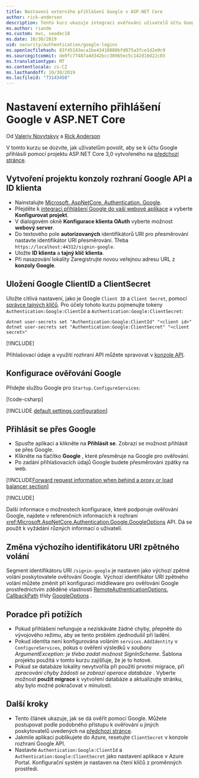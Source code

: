 ```yaml
---
title: Nastavení externího přihlášení Google v ASP.NET Core
author: rick-anderson
description: Tento kurz ukazuje integraci ověřování uživatelů účtu Google do existující aplikace ASP.NET Core.
ms.author: riande
ms.custom: mvc, seodec18
ms.date: 10/30/2019
uid: security/authentication/google-logins
ms.openlocfilehash: 83f45143eca1be43410880bfd875a3fce1d2e9c9
ms.sourcegitcommit: de0fc77487a4d342bcc30965ec5c142d10d22c03
ms.translationtype: MT
ms.contentlocale: cs-CZ
ms.lasthandoff: 10/30/2019
ms.locfileid: "73143450"
---
```

# <a name="google-external-login-setup-in-aspnet-core"></a>Nastavení externího přihlášení Google v ASP.NET Core

Od [Valeriy Novytskyy](https://github.com/01binary) a [Rick Anderson](https://twitter.com/RickAndMSFT)

V tomto kurzu se dozvíte, jak uživatelům povolit, aby se k účtu Google přihlásili pomocí projektu ASP.NET Core 3,0 vytvořeného na [předchozí stránce](xref:security/authentication/social/index).

## <a name="create-a-google-api-console-project-and-client-id"></a>Vytvoření projektu konzoly rozhraní Google API a ID klienta

* Nainstalujte [Microsoft. AspNetCore. Authentication. Google](https://www.nuget.org/packages/Microsoft.AspNetCore.Authentication.Google).
* Přejděte k [integraci přihlášení Google do vaší webové aplikace](https://developers.google.com/identity/sign-in/web/devconsole-project) a vyberte **Konfigurovat projekt**.
* V dialogovém okně **Konfigurace klienta OAuth** vyberte možnost **webový server**.
* Do textového pole **autorizovaných** identifikátorů URI pro přesměrování nastavte identifikátor URI přesměrování. Třeba `https://localhost:44312/signin-google`.
* Uložte **ID klienta** a **tajný klíč klienta**.
* Při nasazování lokality Zaregistrujte novou veřejnou adresu URL z **konzoly Google**.

## <a name="store-google-clientid-and-clientsecret"></a>Uložení Google ClientID a ClientSecret

Uložte citlivá nastavení, jako je Google `Client ID` a `Client Secret`, pomocí [správce tajných klíčů](xref:security/app-secrets). Pro účely tohoto kurzu pojmenujte tokeny `Authentication:Google:ClientId` a `Authentication:Google:ClientSecret`:

```dotnetcli
dotnet user-secrets set "Authentication:Google:ClientId" "<client id>"
dotnet user-secrets set "Authentication:Google:ClientSecret" "<client secret>"
```

[!INCLUDE[](~/includes/environmentVarableColon.md)]

Přihlašovací údaje a využití rozhraní API můžete spravovat v [konzole API](https://console.developers.google.com/apis/dashboard).

## <a name="configure-google-authentication"></a>Konfigurace ověřování Google

Přidejte službu Google pro `Startup.ConfigureServices`:

[!code-csharp[](~/security/authentication/social/social-code/3.x/StartupGoogle3x.cs?highlight=11-19)]

[!INCLUDE [default settings configuration](includes/default-settings2-2.md)]

## <a name="sign-in-with-google"></a>Přihlásit se přes Google

* Spusťte aplikaci a klikněte na **Přihlásit se**. Zobrazí se možnost přihlásit se přes Google.
* Klikněte na tlačítko **Google** , které přesměruje na Google pro ověřování.
* Po zadání přihlašovacích údajů Google budete přesměrováni zpátky na web.

[!INCLUDE[Forward request information when behind a proxy or load balancer section](includes/forwarded-headers-middleware.md)]

[!INCLUDE[](includes/chain-auth-providers.md)]

Další informace o možnostech konfigurace, které podporuje ověřování Google, najdete v referenčních informacích k rozhraní <xref:Microsoft.AspNetCore.Authentication.Google.GoogleOptions> API. Dá se použít k vyžádání různých informací o uživateli.

## <a name="change-the-default-callback-uri"></a>Změna výchozího identifikátoru URI zpětného volání

Segment identifikátoru URI `/signin-google` je nastaven jako výchozí zpětné volání poskytovatele ověřování Google. Výchozí identifikátor URI zpětného volání můžete změnit při konfiguraci middleware pro ověřování Google prostřednictvím zděděné vlastnosti [RemoteAuthenticationOptions. CallbackPath](/dotnet/api/microsoft.aspnetcore.authentication.remoteauthenticationoptions.callbackpath) třídy [GoogleOptions](/dotnet/api/microsoft.aspnetcore.authentication.google.googleoptions) .

## <a name="troubleshooting"></a>Poradce při potížích

* Pokud přihlášení nefunguje a nezískáváte žádné chyby, přepněte do vývojového režimu, aby se tento problém zjednodušil při ladění.
* Pokud identita není konfigurována voláním `services.AddIdentity` v `ConfigureServices`, pokus o ověření výsledků v *souboru ArgumentException: je třeba zadat možnost SignInScheme*. Šablona projektu použitá v tomto kurzu zajišťuje, že je to hotové.
* Pokud se databáze lokality nevytvořila při použití prvotní migrace, při *zpracování chyby žádosti se zobrazí operace databáze* . Vyberte možnost **použít migrace** k vytvoření databáze a aktualizujte stránku, aby bylo možné pokračovat v minulosti.

## <a name="next-steps"></a>Další kroky

* Tento článek ukazuje, jak se dá ověřit pomocí Google. Můžete postupovat podle podobného přístupu k ověřování u jiných poskytovatelů uvedených na [předchozí stránce](xref:security/authentication/social/index).
* Jakmile aplikaci publikujete do Azure, resetujte `ClientSecret` v konzole rozhraní Google API.
* Nastavte `Authentication:Google:ClientId` a `Authentication:Google:ClientSecret` jako nastavení aplikace v Azure Portal. Konfigurační systém je nastaven na čtení klíčů z proměnných prostředí.
